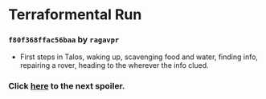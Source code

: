 # Terraformental Run
### `f80f368ffac56baa` by `ragavpr`

- First steps in Talos, waking up, scavenging food and water, finding info, repairing a rover, heading to the wherever the info clued.

### Click [here](https://github.com/ragavpr/terraformental-savebank/tree/848a684097eee1fd) to the next spoiler.